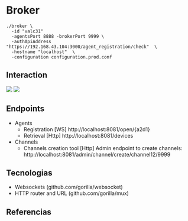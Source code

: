 
# Broker

```
./broker \
  -id "valc31"
  -agentsPort 8888 -brokerPort 9999 \
  -authApiAddress "https://192.168.43.104:3000/agent_registration/check"  \
  -hostname "localhost"  \
  -configuration configuration.prod.conf
```



## Interaction

![](https://github.com/vrandkode/marshmallows/raw/master/docs/diagramas/diagrama_agent.jpg)
![](https://github.com/vrandkode/marshmallows/raw/master/docs/diagramas/e2e.jpg)

## Endpoints

* Agents 
  * Registration [WS] http://localhost:8081/open/{a2d1}
  * Retrieval [Http] http://localhost:8081/devices
* Channels
  * Channels creation tool [Http] Admin endpoint to create channels: http://localhost:8081/admin/channel/create/channel12/9999

## Tecnologias

* Websockets (github.com/gorilla/websocket)
* HTTP router and URL (github.com/gorilla/mux)

## Referencias
